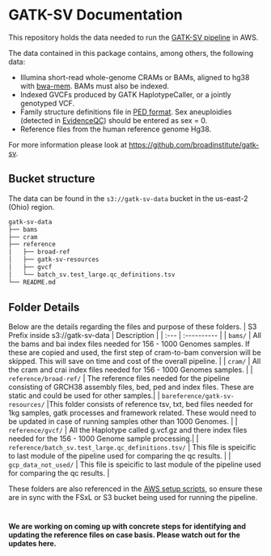 # GATK-SV Documentation

This repository holds the data needed to run the [GATK-SV pipeline](https://github.com/broadinstitute/gatk-sv) in AWS.

 
The data contained in this package contains, among others, the following data:
* Illumina short-read whole-genome CRAMs or BAMs, aligned to hg38 with [bwa-mem](https://github.com/lh3/bwa). BAMs must also be indexed.
* Indexed GVCFs produced by GATK HaplotypeCaller, or a jointly genotyped VCF.
* Family structure definitions file in [PED format](https://gatk.broadinstitute.org/hc/en-us/articles/360035531972-PED-Pedigree-format). Sex aneuploidies (detected in [EvidenceQC](https://github.com/broadinstitute/gatk-sv#evidence-qc)) should be entered as sex = 0.
* Reference files from the human reference genome Hg38.

For more information please look at https://github.com/broadinstitute/gatk-sv.

## Bucket structure

The data can be found in the `s3://gatk-sv-data` bucket in the us-east-2 (Ohio) region.

```bash
gatk-sv-data
├── bams
├── cram
├── reference
│   ├── broad-ref
│   ├── gatk-sv-resources
│   ├── gvcf
│   └── batch_sv.test_large.qc_definitions.tsv
└── README.md
```

## Folder Details
Below are the details regarding the files and purpose of these folders.
| S3 Prefix inside s3://gatk-sv-data | Description |
| :--- | :---------- |
| `bams/` | All the bams and bai index files needed for 156 - 1000 Genomes samples. If these are copied and used, the first step of cram-to-bam conversion will be skipped. This will save on time and cost of the overall pipeline. |
| `cram/` | All the cram and crai index files needed for 156 - 1000 Genomes samples. |
| `reference/broad-ref/` | The reference files needed for the pipeline consisting of GRCH38 assembly files, bed, ped and index files. These are static and could be used for other samples.|
| `bareference/gatk-sv-resources/` |This folder consists of reference tsv, txt, bed files needed for 1kg samples, gatk processes and framework related. These would need to be updated in case of running samples other than 1000 Genomes. |
| `reference/gvcf/` | All the Haplotype called g.vcf.gz and there index files needed for the 156 - 1000 Genome sample processing.|
| `reference/batch_sv.test_large.qc_definitions.tsv/` | This file is speicific to last module of the pipeline used for comparing the qc results. |
| `gcp_data_not_used/` | This file is speicific to last module of the pipeline used for comparing the qc results. |

These folders are also referenced in the [AWS setup scripts](https://github.com/goldfinchbio/aws-gatk-sv/blob/master/scripts/aws_setup_script.sh), so ensure these are in sync with the FSxL or S3 bucket being used for running the pipeline.


#
**We are working on coming up with concrete steps for identifying and updating the reference files on case basis. Please watch out for the updates here.** 